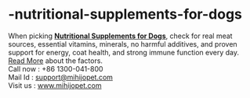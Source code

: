# -nutritional-supplements-for-dogs
When picking <b><a href= "https://mihijopet.com/collections/dog"> Nutritional Supplements for Dogs</a></b>, check for real meat sources, essential vitamins, minerals, no harmful additives, and proven support for energy, coat health, and strong immune function every day.<br>
<a href= "https://mihijopetsupplements.blogspot.com/2025/07/nutritional-supplements-for-dogs-from.html"> Read More</a> about the factors.<br>
Call now : +86 1300-041-800<br>
Mail Id : support@mihijopet.com<br>
Visit us : www.mihijopet.com<br>
